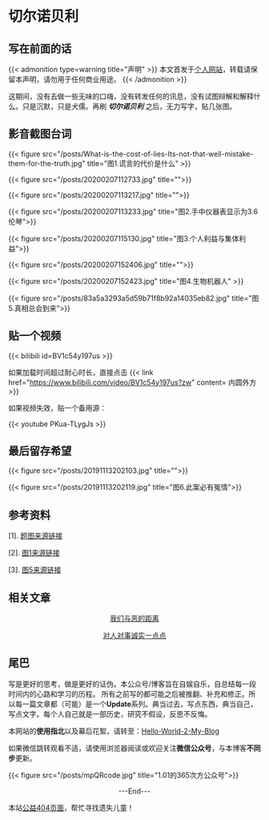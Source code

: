 # 切尔诺贝利


<!--more-->

## 写在前面的话

{{< admonition  type=warning title="声明" >}}
本文首发于[个人网站](https://miaobingyi.com/)，转载请保留本声明，请勿用于任何商业用途。
{{< /admonition >}}



这期间，没有去做一些无味的口嗨，没有转发任何的讯息，没有试图辩解和解释什么。只是沉默，只是犬儒。再刷 ***切尔诺贝利*** 之后，无力写字，贴几张图。



## 影音截图台词


{{< figure src="/posts/What-is-the-cost-of-lies-Its-not-that-well-mistake-them-for-the-truth.jpg" title="图1.谎言的代价是什么"  >}}



{{< figure src="/posts/20200207112733.jpg" title="">}}



{{< figure src="/posts/20200207113217.jpg" title="">}}



{{< figure src="/posts/20200207113233.jpg" title="图2.手中仪器表显示为3.6伦琴">}}



{{< figure src="/posts/20200207115130.jpg" title="图3.个人利益与集体利益">}}



{{< figure src="/posts/20200207152406.jpg" title="">}}



{{< figure src="/posts/20200207152423.jpg" title="图4.生物机器人" >}}



{{< figure src="/posts/83a5a3293a5d59b71f8b92a14035eb82.jpg" title="图5.真相总会到来">}}


## 贴一个视频

{{< bilibili  id=BV1c54y197us >}}


如果加载时间超过耐心时长，直接点击 {{< link href="https://www.bilibili.com/video/BV1c54y197us?zw" content= 内圆外方 >}}

如果视频失效，贴一个备用源：

{{< youtube PKua-TLygJs >}}
 

## 最后留存希望

{{< figure src="/posts/20191113202103.jpg" title="">}}

{{< figure src="/posts/20191113202119.jpg" title="图6.此案必有冤情">}}


## 参考资料

[1]. [题图来源链接](https://www.businessinsider.com/chernobyl-hbo-whats-true-myths-2019-5)

[2]. [图1来源链接](https://www.magicalquote.com/seriesquotes/what-is-the-cost-of-lies-its-not-that-well-mistake-them-for-the-truth/)

[3]. [图5来源链接](https://www.pinterest.com/pin/364087951125198942/?lp=true)


## 相关文章 

<center> 

[我们与恶的距离](https://miaobingyi.com/2019/the-world-between-us/)

 
[对人对事诚实一点点](https://miaobingyi.com/2019/being-honest/)

 </center>

## 尾巴
写是更好的思考，做是更好的证伪。本公众号/博客旨在自娱自乐，自总结每一段时间内的心路和学习的历程。 所有之前写的都可能之后被推翻、补充和修正。所以每一篇文章都（可能）是一个**Update**系列。典当过去，写点东西，典当自己，写点文字。每个人自己就是一部历史，研究不假设，反思不反悔。

本网站的**使用指北**以及幕后花絮，请转至：[Hello-World-2-My-Blog](https://miaobingyi.com/2018/hello-my-own-website/)

如果微信跳转观看不适，请使用浏览器阅读或欢迎关注**微信公众号**，与本博客**不同步**更新。

{{< figure src="/posts/mpQRcode.jpg" title="1.01的365次方公众号">}}

<center>  ---End---  </center>

本站[公益404页面](https://miaobingyi.com/404)，帮忙寻找遗失儿童！
